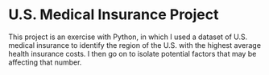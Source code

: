 # U.S. Medical Insurance Project
This project is an exercise with Python, in which I used a dataset of U.S. medical insurance to identify the region of the U.S. with the highest average health insurance costs. I then go on to isolate potential factors that may be affecting that number.
